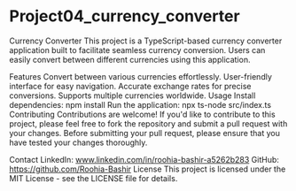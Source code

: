 # Project04_currency_converter

Currency Converter
This project is a TypeScript-based currency converter application built to facilitate seamless currency conversion. Users can easily convert between different currencies using this application.

Features
Convert between various currencies effortlessly.
User-friendly interface for easy navigation.
Accurate exchange rates for precise conversions.
Supports multiple currencies worldwide.
Usage
Install dependencies: npm install
Run the application: npx ts-node src/index.ts
Contributing
Contributions are welcome! If you'd like to contribute to this project, please feel free to fork the repository and submit a pull request with your changes. Before submitting your pull request, please ensure that you have tested your changes thoroughly.

Contact
LinkedIn: www.linkedin.com/in/roohia-bashir-a5262b283
GitHub: https://github.com/Roohia-Bashir
License
This project is licensed under the MIT License - see the LICENSE file for details.
